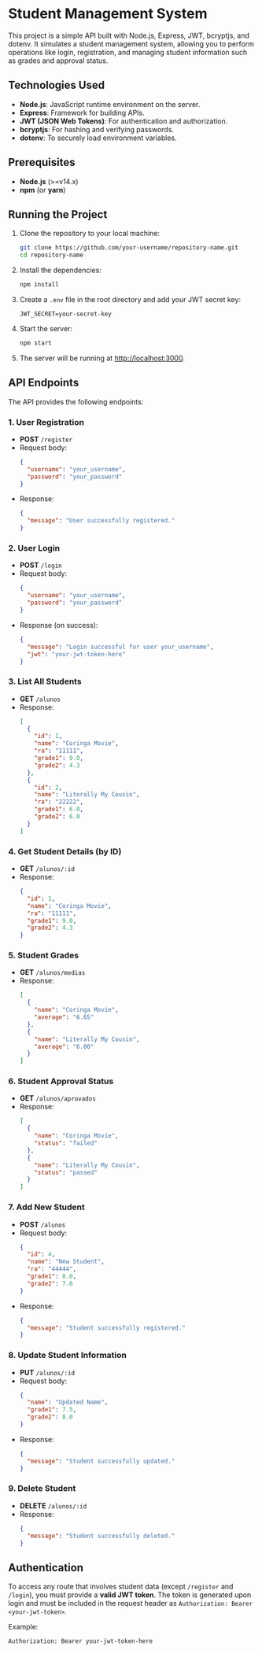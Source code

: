 # Student Management System

This project is a simple API built with Node.js, Express, JWT, bcryptjs, and dotenv. It simulates a student management system, allowing you to perform operations like login, registration, and managing student information such as grades and approval status.

## Technologies Used

- **Node.js**: JavaScript runtime environment on the server.
- **Express**: Framework for building APIs.
- **JWT (JSON Web Tokens)**: For authentication and authorization.
- **bcryptjs**: For hashing and verifying passwords.
- **dotenv**: To securely load environment variables.

## Prerequisites

- **Node.js** (>=v14.x)
- **npm** (or **yarn**)

## Running the Project

1. Clone the repository to your local machine:
    ```bash
    git clone https://github.com/your-username/repository-name.git
    cd repository-name
    ```

2. Install the dependencies:
    ```bash
    npm install
    ```

3. Create a `.env` file in the root directory and add your JWT secret key:
    ```
    JWT_SECRET=your-secret-key
    ```

4. Start the server:
    ```bash
    npm start
    ```

5. The server will be running at [http://localhost:3000](http://localhost:3000).

## API Endpoints

The API provides the following endpoints:

### 1. **User Registration**
   - **POST** `/register`
   - Request body:
     ```json
     {
       "username": "your_username",
       "password": "your_password"
     }
     ```
   - Response:
     ```json
     {
       "message": "User successfully registered."
     }
     ```

### 2. **User Login**
   - **POST** `/login`
   - Request body:
     ```json
     {
       "username": "your_username",
       "password": "your_password"
     }
     ```
   - Response (on success):
     ```json
     {
       "message": "Login successful for user your_username",
       "jwt": "your-jwt-token-here"
     }
     ```

### 3. **List All Students**
   - **GET** `/alunos`
   - Response:
     ```json
     [
       {
         "id": 1,
         "name": "Coringa Movie",
         "ra": "11111",
         "grade1": 9.0,
         "grade2": 4.3
       },
       {
         "id": 2,
         "name": "Literally My Cousin",
         "ra": "22222",
         "grade1": 6.0,
         "grade2": 6.0
       }
     ]
     ```

### 4. **Get Student Details (by ID)**
   - **GET** `/alunos/:id`
   - Response:
     ```json
     {
       "id": 1,
       "name": "Coringa Movie",
       "ra": "11111",
       "grade1": 9.0,
       "grade2": 4.3
     }
     ```

### 5. **Student Grades**
   - **GET** `/alunos/medias`
   - Response:
     ```json
     [
       {
         "name": "Coringa Movie",
         "average": "6.65"
       },
       {
         "name": "Literally My Cousin",
         "average": "6.00"
       }
     ]
     ```

### 6. **Student Approval Status**
   - **GET** `/alunos/aprovados`
   - Response:
     ```json
     [
       {
         "name": "Coringa Movie",
         "status": "failed"
       },
       {
         "name": "Literally My Cousin",
         "status": "passed"
       }
     ]
     ```

### 7. **Add New Student**
   - **POST** `/alunos`
   - Request body:
     ```json
     {
       "id": 4,
       "name": "New Student",
       "ra": "44444",
       "grade1": 8.0,
       "grade2": 7.0
     }
     ```
   - Response:
     ```json
     {
       "message": "Student successfully registered."
     }
     ```

### 8. **Update Student Information**
   - **PUT** `/alunos/:id`
   - Request body:
     ```json
     {
       "name": "Updated Name",
       "grade1": 7.5,
       "grade2": 8.0
     }
     ```
   - Response:
     ```json
     {
       "message": "Student successfully updated."
     }
     ```

### 9. **Delete Student**
   - **DELETE** `/alunos/:id`
   - Response:
     ```json
     {
       "message": "Student successfully deleted."
     }
     ```

## Authentication

To access any route that involves student data (except `/register` and `/login`), you must provide a **valid JWT token**. The token is generated upon login and must be included in the request header as `Authorization: Bearer <your-jwt-token>`.

Example:
```bash
Authorization: Bearer your-jwt-token-here
